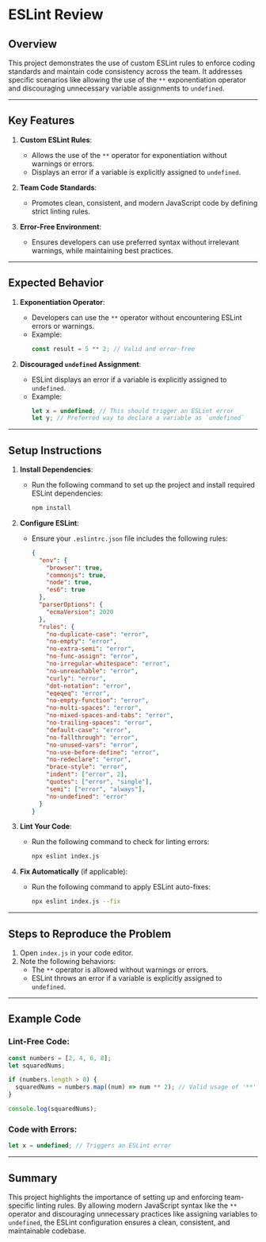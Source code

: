 # ESLint Review

## Overview

This project demonstrates the use of custom ESLint rules to enforce coding standards and maintain code consistency across the team. It addresses specific scenarios like allowing the use of the `**` exponentiation operator and discouraging unnecessary variable assignments to `undefined`.

---

## Key Features

1. **Custom ESLint Rules**:

   - Allows the use of the `**` operator for exponentiation without warnings or errors.
   - Displays an error if a variable is explicitly assigned to `undefined`.

2. **Team Code Standards**:

   - Promotes clean, consistent, and modern JavaScript code by defining strict linting rules.

3. **Error-Free Environment**:

   - Ensures developers can use preferred syntax without irrelevant warnings, while maintaining best practices.

---

## Expected Behavior

1. **Exponentiation Operator**:

   - Developers can use the `**` operator without encountering ESLint errors or warnings.
   - Example:
     ```javascript
     const result = 5 ** 2; // Valid and error-free
     ```

2. **Discouraged `undefined` Assignment**:
   - ESLint displays an error if a variable is explicitly assigned to `undefined`.
   - Example:
     ```javascript
     let x = undefined; // This should trigger an ESLint error
     let y; // Preferred way to declare a variable as `undefined`
     ```

---

## Setup Instructions

1. **Install Dependencies**:

   - Run the following command to set up the project and install required ESLint dependencies:
     ```bash
     npm install
     ```

2. **Configure ESLint**:

   - Ensure your `.eslintrc.json` file includes the following rules:
     ```json
     {
       "env": {
         "browser": true,
         "commonjs": true,
         "node": true,
         "es6": true
       },
       "parserOptions": {
         "ecmaVersion": 2020
       },
       "rules": {
         "no-duplicate-case": "error",
         "no-empty": "error",
         "no-extra-semi": "error",
         "no-func-assign": "error",
         "no-irregular-whitespace": "error",
         "no-unreachable": "error",
         "curly": "error",
         "dot-notation": "error",
         "eqeqeq": "error",
         "no-empty-function": "error",
         "no-multi-spaces": "error",
         "no-mixed-spaces-and-tabs": "error",
         "no-trailing-spaces": "error",
         "default-case": "error",
         "no-fallthrough": "error",
         "no-unused-vars": "error",
         "no-use-before-define": "error",
         "no-redeclare": "error",
         "brace-style": "error",
         "indent": ["error", 2],
         "quotes": ["error", "single"],
         "semi": ["error", "always"],
         "no-undefined": "error"
       }
     }
     ```

3. **Lint Your Code**:

   - Run the following command to check for linting errors:
     ```bash
     npx eslint index.js
     ```

4. **Fix Automatically** (if applicable):
   - Run the following command to apply ESLint auto-fixes:
     ```bash
     npx eslint index.js --fix
     ```

---

## Steps to Reproduce the Problem

1. Open `index.js` in your code editor.
2. Note the following behaviors:
   - The `**` operator is allowed without warnings or errors.
   - ESLint throws an error if a variable is explicitly assigned to `undefined`.

---

## Example Code

### **Lint-Free Code**:

```javascript
const numbers = [2, 4, 6, 8];
let squaredNums;

if (numbers.length > 0) {
  squaredNums = numbers.map((num) => num ** 2); // Valid usage of '**'
}

console.log(squaredNums);
```

### **Code with Errors**:

```javascript
let x = undefined; // Triggers an ESLint error
```

---

## Summary

This project highlights the importance of setting up and enforcing team-specific linting rules. By allowing modern JavaScript syntax like the `**` operator and discouraging unnecessary practices like assigning variables to `undefined`, the ESLint configuration ensures a clean, consistent, and maintainable codebase.
